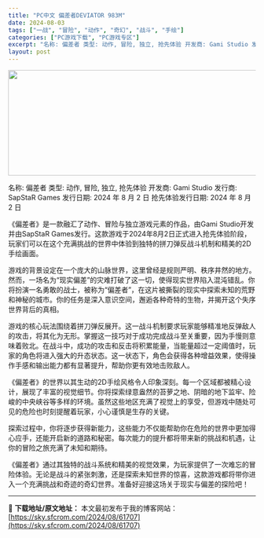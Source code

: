 ```yaml
---
title: "PC中文 偏差者DEVIATOR 983M"
date: 2024-08-03
tags: ["一战", "冒险", "动作", "奇幻", "战斗", "手绘"]
categories: ["PC游戏下载", "PC游戏专区"]
excerpt: "名称: 偏差者 类型: 动作, 冒险, 独立, 抢先体验 开发商: Gami Studio 发行商: SapStaR Games 发行日期: 2024 年 8 月 2 日 抢先体验发行日期: 2024 年 8 月 2 日 《偏差者》是一款融汇了动作、冒险与独立游戏元素的作品，由Gami Studio&hellip;"
layout: post
---
```


<img class="aligncenter size-full wp-image-61708" src="https://sky.sfcrom.com/wp-content/uploads/2024/08/2024080313315395.webp" alt="" width="660" height="215" />

名称: 偏差者
类型: 动作, 冒险, 独立, 抢先体验
开发商: Gami Studio
发行商: SapStaR Games
发行日期: 2024 年 8 月 2 日
抢先体验发行日期: 2024 年 8 月 2 日

《偏差者》是一款融汇了动作、冒险与独立游戏元素的作品，由Gami Studio开发并由SapStaR Games发行。这款游戏于2024年8月2日正式进入抢先体验阶段，玩家们可以在这个充满挑战的世界中体验到独特的拼刀弹反战斗机制和精美的2D手绘画面。

游戏的背景设定在一个庞大的山脉世界，这里曾经是规则严明、秩序井然的地方。然而，一场名为“现实偏差”的灾难打破了这一切，使得现实世界陷入混沌错乱。你将扮演一名勇敢的战士，被称为“偏差者”，在这片被撕裂的现实中探索未知的荒野和神秘的城市。你的任务是深入意识空间，邂逅各种奇特的生物，并揭开这个失序世界背后的真相。

游戏的核心玩法围绕着拼刀弹反展开。这一战斗机制要求玩家能够精准地反弹敌人的攻击，将其化为无形。掌握这一技巧对于成功完成战斗至关重要，因为手慢则意味着败北。在战斗中，成功的攻击和反击将积累能量，当能量超过一定阈值时，玩家的角色将进入强大的升态状态。这一状态下，角色会获得各种增益效果，使得操作手感和输出能力都有显著提升，帮助你更有效地击败敌人。

《偏差者》的世界以其生动的2D手绘风格令人印象深刻。每一个区域都被精心设计，展现了丰富的视觉细节。你将探索绿意盎然的苔萝之地、阴暗的地下监牢、险峻的中央峡谷等多样的环境。虽然这些地区充满了视觉上的享受，但游戏中随处可见的危险也时刻提醒着玩家，小心谨慎是生存的关键。

探索过程中，你将逐步获得新能力，这些能力不仅能帮助你在危险的世界中更加得心应手，还能开启新的道路和秘密。每次能力的提升都将带来新的挑战和机遇，让你的冒险之旅充满了未知和期待。

《偏差者》通过其独特的战斗系统和精美的视觉效果，为玩家提供了一次难忘的冒险体验。无论是战斗的紧张刺激，还是探索未知世界的惊喜，这款游戏都将带你进入一个充满挑战和奇迹的奇幻世界。准备好迎接这场关于现实与偏差的探险吧！

---
📖 **下载地址/原文地址：** 本文最初发布于我的博客网站：[https://sky.sfcrom.com/2024/08/61707](https://sky.sfcrom.com/2024/08/61707)
